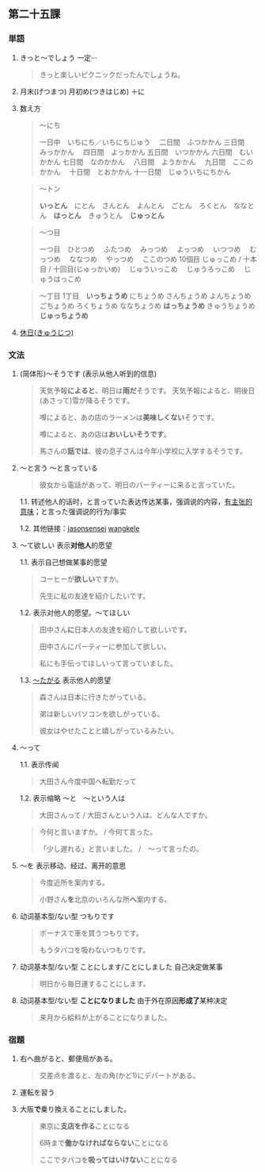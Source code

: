 ## 第二十五課

### 単語

1. きっと～でしょう 一定···

    > きっと楽しいピクニックだったんでしょうね。

1. 月末(げつまつ) 月初め(つきはじめ) ＋に

1. 数え方

    > ～にち
    >
    > 一日中　いちにち／いちにちじゅう　
    > 二日間　ふつかかん
    > 三日間　みっかかん　
    > 四日間　よっかかん
    > 五日間　いつかかん
    > 六日間　むいかかん
    > 七日間　なのかかん　
    > 八日間　ようかかん　
    > 九日間　ここのかかん　
    > 十日間　とおかかん
    > 十一日間　じゅういちにちかん
    
    > ～トン
    >
    > **いっとん**　にとん　さんとん　よんとん　ごとん　ろくとん　ななとん　**はっとん**　きゅうとん　**じゅっとん**

    > ～つ目
    >
    > 一つ目　ひとつめ　
    > ふたつめ　
    > みっつめ　
    > よっつめ　
    > いつつめ　
    > むっつめ　
    > ななつめ　
    > やっつめ　
    > ここのつめ
    > 10個目 じゅっこめ / 十本目 / 十回目(じゅっかいめ)　
    > じゅういっこめ　
    > じゅうろっこめ　
    > じゅうはっこめ

    > ～丁目
    > 1丁目　**いっちょうめ**
    > にちょうめ
    > さんちょうめ
    > よんちょうめ
    > ごちょうめ
    > ろくちょうめ
    > ななちょうめ
    > **はっちょうめ**
    > きゅうちょうめ
    > **じゅっちょうめ**

1. [休日(きゅうじつ)](./words/休日.pdf)

### 文法

1. (简体形)～そうです (表示从他人听到的信息)

    > 天気予報**によると**、明日は**雨だ**そうです。 天気予報によると、明後日(あさって)雪が降るそうです。
    >
    > 噂によると、あの店のラーメンは**美味しくない**そうです。
    >
    > 噂によると、あの店は**おいしいそうです**。
    >
    > 馬さんの**話では**、彼の息子さんは今年小学校に入学するそうです。
    

1. ～と言う ～と言っている

    > 彼女から電話があって、明日のパーティーに来ると言っていた。
    
    1.1. 转述他人的话时，と言っていた表达传达某事，强调说的内容，[有主张的意味](https://www.sigure.tw/learn-japanese/mix/difference/itteimasu-iimashita.php)；と言った强调说的行为/事实

    1.2. 其他链接：[jasonsensei](https://jasonsensei.jp/2021/10/21/%E8%A8%80%E3%81%84%E3%81%BE%E3%81%99/) [wangkele](https://zh-tw.facebook.com/wangcolaneko/posts/1906520939380223)

1. ～て欲しい 表示**对他人**的愿望 

    1.1. 表示自己想做某事的愿望

    > コーヒーが**欲しい**ですか。
    >
    > 先生に私の友達を紹介したいです。

    1.2. 表示对他人的愿望。～てほしい 
    
    > 田中さん**に**日本人の友達を紹介して欲しいです。
    >
    > 田中さんにパーティーに参加して欲しい。
    >
    > 私にも手伝ってほしいって言っていました。
    
    1.3. [～たがる](https://jp.sonic-learning.com/2021/03/14/omou-2/) 表示他人的愿望

    > 森さんは日本に行きたがっている。
    >
    > 弟は新しいパソコンを欲しがっている。
    >
    > 彼女はやせたことと嬉しがっているみたい。

1. ～って　

    1.1. 表示传闻
    
    > 大田さん今度中国へ転勤だって

    1.2. 表示缩略 ～と　～という人は
    
    > 大田さんって / 大田さんという人は、どんな人ですか。

    > 今何と言いますか。 / 今何て言った。
    >
    >「少し遅れる」と言いました。 /　～って言ったの。

1. ～を 表示移动、经过、离开的意思 

    > 今度近所を案内する。
    >
    > 小野さん**を**北京のいろんな所**へ**案内する。

1. 动词基本型/ない型 つもりです

    > ボーナスで車を買うつもりです。
    >
    > もうタバコを吸わないつもりです。

1. 动词基本型/ない型 ことにします/ことにしました 自己决定做某事

    > 明日から毎日運することにします。

1. 动词基本型/ない型 **ことになりました** 由于外在原因**形成了**某种决定

    > 来月から給料が上がることになりました。

### 宿題

1. 右へ曲がると、郵便局がある。

    > 交差点を渡ると、左の角(かど1)にデパートがある。

1. 運転を習う

1. 大阪**で**乗り換えることにしました。

    > 東京に**支店を作る**ことになる
    >
    > 6時まで**働かなければならない**ことになる
    >
    > ここでタバコを**吸ってはいけない**ことになる
